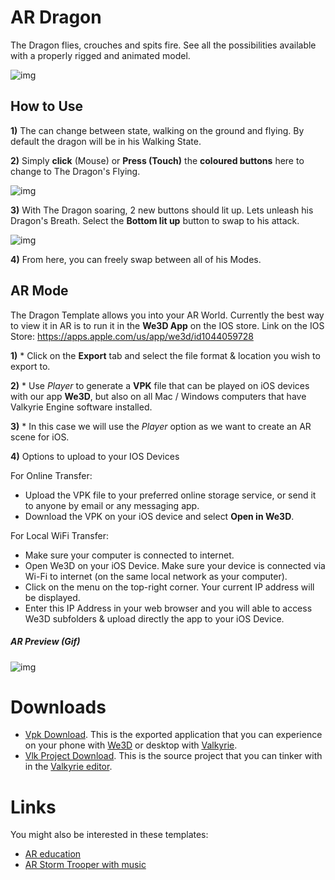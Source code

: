 # AR Dragon
The Dragon flies, crouches and spits fire. See all the possibilities available with a properly rigged and animated model.

![img](https://cdn2.talansoft.com/ftp/img/dragon_template/01_dragon_piece.PNG) 

## How to Use 

**1)** The can change between state, walking on the ground and flying. By default the dragon will be in his Walking State.

**2)** Simply **click** (Mouse) or **Press (Touch)** the **coloured buttons** here to change to The Dragon's Flying. 

![img](https://cdn2.talansoft.com/ftp/img/dragon_template/02_whole_ingame_ui.PNG)

**3)** With The Dragon soaring, 2 new buttons should lit up. Lets unleash his Dragon's Breath. Select the **Bottom lit up** button to swap to his attack.

![img](https://cdn2.talansoft.com/ftp/img/dragon_template/03_flying.PNG)

**4)** From here, you can freely swap between all of his Modes.

## AR Mode 
The Dragon Template allows you into your AR World. Currently the best way to view it in AR is to run it in the **We3D App** on the IOS store. 
Link on the IOS Store: https://apps.apple.com/us/app/we3d/id1044059728


**1)**  * Click on the **Export** tab and select the file format & location you wish to export to.

**2)** * Use *Player* to generate a **VPK** file that can be played on iOS devices with our app **We3D**, but also on all Mac / Windows computers that have Valkyrie Engine software installed.

**3)** * In this case we will use the *Player* option as we want to create an AR scene for iOS.

**4)** Options to upload to your IOS Devices 

For Online Transfer:

* Upload the VPK file to your preferred online storage service, or send it to anyone by email or any messaging app.
* Download the VPK on your iOS device and select **Open in We3D**.

For Local WiFi Transfer:

* Make sure your computer is connected to internet.
* Open We3D on your iOS Device. Make sure your device is connected via Wi-Fi to internet (on the same local network as your computer).
* Click on the menu on the top-right corner. Your current IP address will be displayed.
* Enter this IP Address in your web browser and you will able to access We3D subfolders & upload directly the app to your iOS Device.

##### AR Preview (Gif)
![img](https://cdn2.talansoft.com/ftp/img/dragon_template/04_ar_gif.gif)



# Downloads
- [Vpk Download](https://cdn2.talansoft.com/ftp/samples/AR-Sample-V2.vpk). This is the exported application that you can experience on your phone with [We3D](/vlk/downloads#we3d) or desktop with [Valkyrie](/vlk/downloads#vlk).
- [Vlk Project Download](https://cdn2.talansoft.com/ftp/samples/AR-Sample-V2.zip). This is the source project that you can tinker with in the [Valkyrie editor](/vlk/downloads#vlk).

# Links
You might also be interested in these templates:
- [AR education](./ar-education)
- [AR Storm Trooper with music](./ar-storm-trooper)
